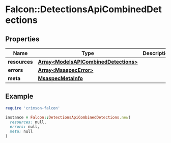 # Falcon::DetectionsApiCombinedDetections

## Properties

| Name | Type | Description | Notes |
| ---- | ---- | ----------- | ----- |
| **resources** | [**Array&lt;ModelsAPICombinedDetections&gt;**](ModelsAPICombinedDetections.md) |  |  |
| **errors** | [**Array&lt;MsaspecError&gt;**](MsaspecError.md) |  | [optional] |
| **meta** | [**MsaspecMetaInfo**](MsaspecMetaInfo.md) |  |  |

## Example

```ruby
require 'crimson-falcon'

instance = Falcon::DetectionsApiCombinedDetections.new(
  resources: null,
  errors: null,
  meta: null
)
```

